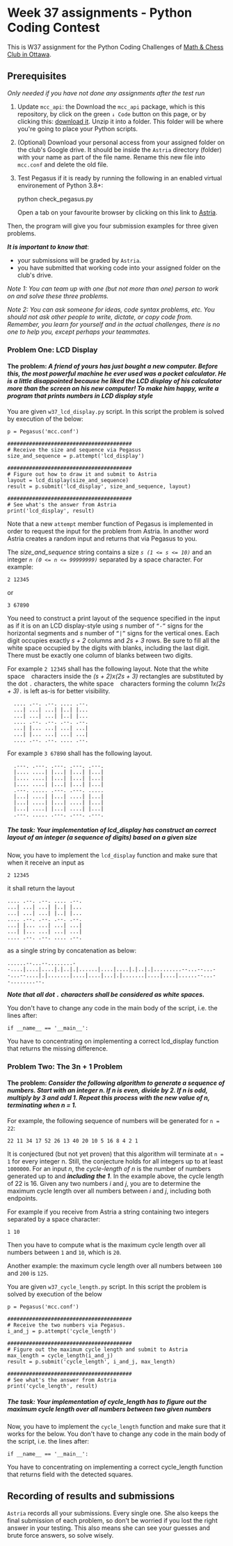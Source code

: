 # Week 37 assignments - Python Coding Contest

This is W37 assignment for the Python Coding Challenges of [Math & Chess Club in Ottawa](https://online2learn.wordpress.com/).

## Prerequisites
*Only needed if you have not done any assignments after the test run*
1. Update `mcc_api`: the Download the `mcc_api` package, which is this repository, by click on the green `↓ Code` button on this page, or by clicking this: [download it](https://github.com/nghia71/mcc_api/archive/master.zip). Unzip it into a folder. This folder will be where you're going to place your Python scripts.
2. (Optional) Download your personal access from your assigned folder on the club's Google drive. It should be inside the `Astria` directory (folder) with your name as part of the file name. Rename this new file into `mcc.conf` and delete the old file.
3. Test Pegasus if it is ready by running the following in an enabled virtual environement of Python 3.8+:

    python check_pegasus.py

    Open a tab on your favourite browser by clicking on this link to [Astria](http://206.47.13.10:8080).

Then, the program will give you four submission examples for three given problems.

***It is important to know that***:
- your submissions will be graded by `Astria`.
- you have submitted that working code into your assigned folder on the club's drive.

*Note 1: You can team up with one (but not more than one) person to work on and solve these three problems.*

*Note 2: You can ask someone for ideas, code syntax problems, etc. You should not ask other people to write, dictate, or copy code from. Remember, you learn for yourself and in the actual challenges, there is no one to help you, except perhaps your teammates.*

### Problem One: LCD Display
#### The problem: *A friend of yours has just bought a new computer. Before this, the most powerful machine he ever used was a pocket calculator. He is a little disappointed because he liked the LCD display of his calculator more than the screen on his new computer! To make him happy, write a program that prints numbers in LCD display style*

You are given `w37_lcd_display.py` script. In this script the problem is solved by execution of the below:

    p = Pegasus('mcc.conf')

    ########################################
    # Receive the size and sequence via Pegasus
    size_and_sequence = p.attempt('lcd_display')

    ########################################
    # Figure out how to draw it and submit to Astria
    layout = lcd_display(size_and_sequence)
    result = p.submit('lcd_display', size_and_sequence, layout)

    ########################################
    # See what's the answer from Astria
    print('lcd_display', result)

Note that a new `attempt` member function of Pegasus is implemented in order to request the input for the problem from Astria. In another word Astria creates a random input and returns that via Pegasus to you.

The *size_and_sequence* string contains a size *`s (1 <= s <= 10)`* and an integer *`n (0 <= n <= 99999999)`* separated by a space character. For example:

`2 12345`

or

`3 67890`

You need to construct a print layout of the sequence specified in the input as if it is on an LCD display-style using *s* number of ``“-”`` signs for the horizontal segments and *s* number of `“|”` signs for the vertical ones. Each digit occupies exactly *s + 2* columns and *2s + 3* rows. Be sure to fill all the white space occupied by the digits with blanks, including the last digit. There must be exactly one column of blanks between two digits.

For example `2 12345` shall has the following layout. Note that the white space ` ` characters inside the *(s + 2)x(2s + 3)* rectangles are substituted by the dot `.` characters, the white space ` ` characters forming the column *1x(2s + 3)*`.` is left as-is for better visibility.

      .... .--. .--. .... .--.
      ...| ...| ...| |..| |...
      ...| ...| ...| |..| |...
      .... .--. .--. .--. .--.
      ...| |... ...| ...| ...|
      ...| |... ...| ...| ...|
      .... .--. .--. .... .--.

For example `3 67890` shall has the following layout.

      .---. .---. .---. .---. .---.
      |.... ....| |...| |...| |...|
      |.... ....| |...| |...| |...|
      |.... ....| |...| |...| |...|
      .---. ..... .---. .---. .....
      |...| ....| |...| ....| |...|
      |...| ....| |...| ....| |...|
      |...| ....| |...| ....| |...|
      .---. ..... .---. .---. .---.

##### The task: *Your implementation of lcd_display has construct an correct layout of an integer (a sequence of digits) based on a given size*

Now, you have to implement the `lcd_display` function and make sure that when it receive an input as

`2 12345`

it shall return the layout

    .... .--. .--. .... .--.
    ...| ...| ...| |..| |...
    ...| ...| ...| |..| |...
    .... .--. .--. .--. .--.
    ...| |... ...| ...| ...|
    ...| |... ...| ...| ...|
    .... .--. .--. .... .--.

as a single string by concatenation as below:

    ......--...--........--....|....|....|.|..|.|......|....|....|.|..|.|.........--...--...--...--....|.|.......|....|....|...|.|.......|....|....|......--...--........--.

***Note that all dot `.` characters shall be considered as white spaces.***

You don't have to change any code in the main body of the script, i.e. the lines after:

    if __name__ == '__main__':

You have to concentrating on implementing a correct lcd_display function that returns the missing difference.

### Problem Two: The 3n + 1 Problem
#### The problem: ***Consider the following algorithm to generate a sequence of numbers. Start with an integer n. If n is even, divide by 2. If n is odd, multiply by 3 and add 1. Repeat this process with the new value of n, terminating when n = 1.***

For example, the following sequence of numbers will be generated for `n = 22`:

    22 11 34 17 52 26 13 40 20 10 5 16 8 4 2 1

It is conjectured (but not yet proven) that this algorithm will terminate at `n = 1` for every integer n. Still, the conjecture holds for all integers up to at least `1000000`.
For an input *n*, the *cycle-length of n* is the number of numbers generated up to and ***including the 1***. In the example above, the cycle length of 22 is 16. Given any two numbers *i* and *j*, you are to determine the maximum cycle length over all numbers between *i* and *j*, including both endpoints.

For example if you receive from Astria a string containing two integers separated by a space character:

`1 10`

Then you have to compute what is the maximum cycle length over all numbers between `1` and `10`, which is `20`.

Another example: the maximum cycle length over all numbers between `100` and `200` is `125`.

You are given `w37_cycle_length.py` script. In this script the problem is solved by execution of the below

    p = Pegasus('mcc.conf')

    ########################################
    # Receive the two numbers via Pegasus.
    i_and_j = p.attempt('cycle_length')

    ########################################
    # Figure out the maximum cycle length and submit to Astria
    max_length = cycle_length(i_and_j)
    result = p.submit('cycle_length', i_and_j, max_length)

    ########################################
    # See what's the answer from Astria
    print('cycle_length', result)


##### The task: *Your implementation of cycle_length has to figure out the maximum cycle length over all numbers between two given numbers*

Now, you have to implement the `cycle_length` function and make sure that it works for the below. You don't have to change any code in the main body of the script, i.e. the lines after:

    if __name__ == '__main__':

You have to concentrating on implementing a correct cycle_length function that returns field with the detected squares.

## Recording of results and submissions
`Astria` records all your submissions. Every single one. She also keeps the final submission of each problem, so don't be worried if you lost the right answer in your testing. This also means she can see your guesses and brute force answers, so solve wisely.
